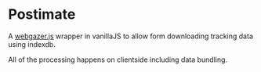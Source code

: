 # Postimate

A [webgazer.js](https://webgazer.cs.brown.edu/) wrapper in vanillaJS to allow form downloading tracking data using indexdb.

All of the processing happens on clientside including data bundling.

